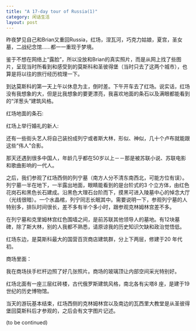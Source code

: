 ```yaml
---
title: "A 17-day tour of Russia(1)"
category: 闲话生活
layout: post
---
```

昨夜梦见自己和Brian又重回Russia，红场，涅瓦河，巧克力姑娘，夏宫，圣女墓，二战纪念馆……都一一重现于梦境。

鉴于不想在网络上“露脸”，所以没放和Brian的真实照片，而是从网上找了些图片，呈现当时所看到和感受到的莫斯科和圣彼得堡（当时只去了这两个城市），也算是将以往的旅行经历梳理一下。

到达莫斯科的第一天上午以休息为主，倒时差。下午开车去了红场。说实话，红场没有我想象的大，但是比我想象的要更漂亮，我喜欢地面的条石以及满眼都能看到的“洋葱头”建筑风格。



红场地面的条石:



红场上举行婚礼的新人:



还有一些街头艺人将自己装扮成列宁或者斯大林，形似、神似，几十个卢布就能跟这些“伟人”合影。



那天还遇到很多中国人，年龄几乎都在50岁以上－－那是被苏联小说、苏联电影和歌曲影响的一代人。

之后，我们参观了红场西侧的列宁墓（南方人分不清东南西北，可能方位有误）。列宁墓一半在地下，一半露出地面，眼睛能看到的是台阶式的3 个立方体，由红色花岗石和黑色长石建成。沿黑色大理石台阶而下，摸黑可进入陵墓中心的悼念大厅（光线很暗）。一个水晶棺，列宁同志长眠其中。需要说明一下，参观列宁墓的人特别多，排队时间很长，差不多有半个多小时，跟参观克林姆林宫差不多。



在列宁墓和克里姆林宫红色围墙之间，是前苏联其他领导人的墓地。有12块墓碑，除了斯大林，别的人我都不熟悉，请原谅我的历史知识欠缺和政治觉悟低。



红场东边，是莫斯科最大的国营百货商店建筑群，分上下两层，修建于20 年代初。



商场里面：



我在商场扶手栏杆边照了好几张照片。商场的玻璃顶让内部空间采光特别好。

红场北面有一座三层红砖楼，古代俄罗斯建筑风格，南北各有尖塔8 座，是建于19 世纪的历史博物馆。



当天的游玩基本结束，红场西侧的克林姆林宫以及南边的瓦西里大教堂是从圣彼得堡回莫斯科后才参观的，之后会有文字图片记述。

(to be continued)

